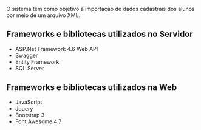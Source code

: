 O sistema têm como objetivo a importação de dados cadastrais dos alunos por meio de um arquivo XML.

## **Frameworks e bibliotecas utilizados no Servidor**
- ASP.Net Framework 4.6 Web API
- Swagger
- Entity Framework 
- SQL Server

## **Frameworks e bibliotecas utilizados na Web**
- JavaScript
- Jquery
- Bootstrap 3
- Font Awesome 4.7
